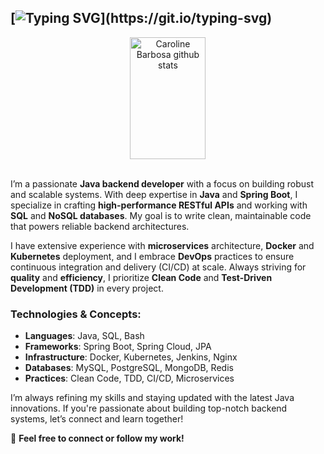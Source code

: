 ## [![Typing SVG](https://readme-typing-svg.herokuapp.com/?color=DCDCDC&size=35&center=true&vCenter=true&width=1000&lines=Hi+there+👋;My+name+is+Felipe+Cardoso+Vargas;I'm+from+Brazil;Welcome+to+my+GitHub!)](https://git.io/typing-svg)

<div align="center">  
  <img width="49%" height="195px" src="https://github-readme-stats.vercel.app/api?username=Felipecardosovargas&show_icons=true&count_private=true&hide_border=true&title_color=DCDCDC&icon_color=FFFFFF&text_color=DCDCDC&bg_color=0d1117" alt="Caroline Barbosa github stats"/> 
</div>

</br>

I’m a passionate **Java backend developer** with a focus on building robust and scalable systems. With deep expertise in **Java** and **Spring Boot**, I specialize in crafting **high-performance RESTful APIs** and working with **SQL** and **NoSQL databases**. My goal is to write clean, maintainable code that powers reliable backend architectures.

I have extensive experience with **microservices** architecture, **Docker** and **Kubernetes** deployment, and I embrace **DevOps** practices to ensure continuous integration and delivery (CI/CD) at scale. Always striving for **quality** and **efficiency**, I prioritize **Clean Code** and **Test-Driven Development (TDD)** in every project.

### **Technologies & Concepts**:
- **Languages**: Java, SQL, Bash  
- **Frameworks**: Spring Boot, Spring Cloud, JPA  
- **Infrastructure**: Docker, Kubernetes, Jenkins, Nginx  
- **Databases**: MySQL, PostgreSQL, MongoDB, Redis  
- **Practices**: Clean Code, TDD, CI/CD, Microservices

I’m always refining my skills and staying updated with the latest Java innovations. If you're passionate about building top-notch backend systems, let’s connect and learn together!


🔗 **Feel free to connect or follow my work!**

